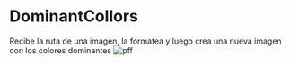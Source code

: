 # DominantCollors
Recibe la ruta de una imagen, la formatea y luego crea una nueva imagen con los colores dominantes
![pff](https://user-images.githubusercontent.com/81769078/206879545-c3b82cd1-33c4-43c6-af72-df38084faccd.png)
